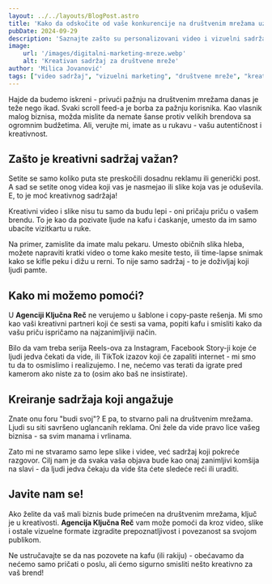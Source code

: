 ```yaml
---
layout: ../../layouts/BlogPost.astro
title: 'Kako da odskočite od vaše konkurencije na društvenim mrežama uz vizuelni sadržaj'
pubDate: 2024-09-29
description: 'Saznajte zašto su personalizovani video i vizuelni sadržaji ključni za jačanje prisustva vašeg malog biznisa na društvenim mrežama.'
image: 
    url: '/images/digitalni-marketing-mreze.webp'
    alt: 'Kreativan sadržaj za društvene mreže'
author: 'Milica Jovanović'
tags: ["video sadržaj", "vizuelni marketing", "društvene mreže", "kreativni sadržaj", "mali biznis"]
---
```


Hajde da budemo iskreni - privući pažnju na društvenim mrežama danas je teže nego ikad. Svaki scroll feed-a je borba za pažnju korisnika. Kao vlasnik malog biznisa, možda mislite da nemate šanse protiv velikih brendova sa ogromnim budžetima. Ali, verujte mi, imate as u rukavu - vašu autentičnost i kreativnost.

## Zašto je kreativni sadržaj važan?

Setite se samo koliko puta ste preskočili dosadnu reklamu ili generički post. A sad se setite onog videa koji vas je nasmejao ili slike koja vas je oduševila. E, to je moć kreativnog sadržaja!

Kreativni video i slike nisu tu samo da budu lepi - oni pričaju priču o vašem brendu. To je kao da pozivate ljude na kafu i ćaskanje, umesto da im samo ubacite vizitkartu u ruke.

Na primer, zamislite da imate malu pekaru. Umesto običnih slika hleba, možete napraviti kratki video o tome kako mesite testo, ili time-lapse snimak kako se kifle peku i dižu u rerni. To nije samo sadržaj - to je doživljaj koji ljudi pamte.

## Kako mi možemo pomoći?

U **Agenciji Ključna Reč** ne verujemo u šablone i copy-paste rešenja. Mi smo kao vaši kreativni partneri koji će sesti sa vama, popiti kafu i smisliti kako da vašu priču ispričamo na najzanimljiviji način.

Bilo da vam treba serija Reels-ova za Instagram, Facebook Story-ji koje će ljudi jedva čekati da vide, ili TikTok izazov koji će zapaliti internet - mi smo tu da to osmislimo i realizujemo. I ne, nećemo vas terati da igrate pred kamerom ako niste za to (osim ako baš ne insistirate).

## Kreiranje sadržaja koji angažuje

Znate onu foru "budi svoj"? E pa, to stvarno pali na društvenim mrežama. Ljudi su siti savršeno uglancanih reklama. Oni žele da vide pravo lice vašeg biznisa - sa svim manama i vrlinama.

Zato mi ne stvaramo samo lepe slike i videe, već sadržaj koji pokreće razgovor. Cilj nam je da svaka vaša objava bude kao onaj zanimljivi komšija na slavi - da ljudi jedva čekaju da vide šta ćete sledeće reći ili uraditi.

## Javite nam se!

Ako želite da vaš mali biznis bude primećen na društvenim mrežama, ključ je u kreativosti. **Agencija Ključna Reč** vam može pomoći da kroz video, slike i ostale vizuelne formate izgradite prepoznatljivost i povezanost sa svojom publikom. 

Ne ustručavajte se da nas pozovete na kafu (ili rakiju) - obećavamo da nećemo samo pričati o poslu, ali ćemo sigurno smisliti nešto kreativno za vaš brend!


